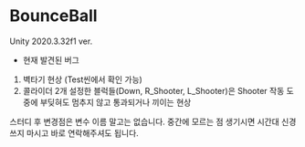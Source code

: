 # BounceBall

Unity 2020.3.32f1 ver.

- 현재 발견된 버그
1. 벽타기 현상 (Test씬에서 확인 가능)
2. 콜라이더 2개 설정한 블럭들(Down, R_Shooter, L_Shooter)은 Shooter 작동 도중에 부딪혀도 멈추지 않고 통과되거나 끼이는 현상

스터디 후 변경점은 변수 이름 말고는 없습니다.
중간에 모르는 점 생기시면 시간대 신경쓰지 마시고 바로 연락해주셔도 됩니다.
